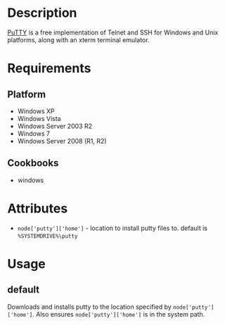 Description
===========

[PuTTY](http://www.chiark.greenend.org.uk/~sgtatham/putty/) is a free implementation of Telnet and SSH for Windows and Unix platforms, along with an xterm terminal emulator.

Requirements
============

Platform
--------

* Windows XP
* Windows Vista
* Windows Server 2003 R2
* Windows 7
* Windows Server 2008 (R1, R2)

Cookbooks
---------

* windows

Attributes
==========

* `node['putty']['home']` - location to install putty files to.  default is `%SYSTEMDRIVE%\putty`

Usage
=====

default
-------

Downloads and installs putty to the location specified by `node['putty']['home']`.  Also ensures `node['putty']['home']` is in the system path.



